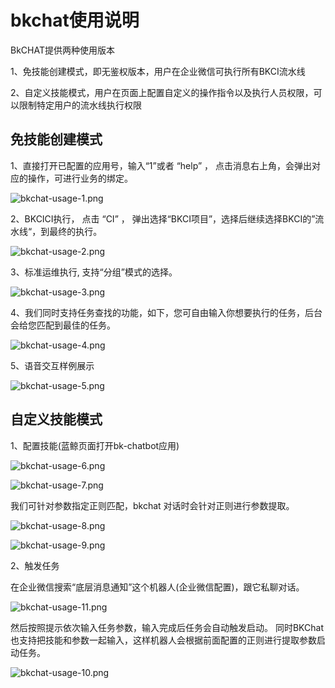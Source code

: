 # **bkchat使用说明**

BkCHAT提供两种使用版本

1、免技能创建模式，即无鉴权版本，用户在企业微信可执行所有BKCI流水线

2、自定义技能模式，用户在页面上配置自定义的操作指令以及执行人员权限，可以限制特定用户的流水线执行权限

## **免技能创建模式**
1、直接打开已配置的应用号，输入“1”或者 “help” ， 点击消息右上角，会弹出对应的操作，可进行业务的绑定。

![bkchat-usage-1.png](../../assets/bkchat-usage-1.png)


2、BKCICI执行， 点击 “CI” ， 弹出选择“BKCI项目”，选择后继续选择BKCI的”流水线“，到最终的执行。

![bkchat-usage-2.png](../../assets/bkchat-usage-2.png)

3、标准运维执行, 支持“分组”模式的选择。

![bkchat-usage-3.png](../../assets/bkchat-usage-3.png)

4、我们同时支持任务查找的功能，如下，您可自由输入你想要执行的任务，后台会给您匹配到最佳的任务。

![bkchat-usage-4.png](../../assets/bkchat-usage-4.png)

5、语音交互样例展示

![bkchat-usage-5.png](../../assets/bkchat-usage-5.png)


## **自定义技能模式**
1、配置技能(蓝鲸页面打开bk-chatbot应用)

![bkchat-usage-6.png](../../assets/bkchat-usage-6.png)

![bkchat-usage-7.png](../../assets/bkchat-usage-7.png)

我们可针对参数指定正则匹配，bkchat 对话时会针对正则进行参数提取。

![bkchat-usage-8.png](../../assets/bkchat-usage-8.png)

![bkchat-usage-9.png](../../assets/bkchat-usage-9.png)

2、触发任务

在企业微信搜索“底层消息通知”这个机器人(企业微信配置)，跟它私聊对话。

![bkchat-usage-11.png](../../assets/bkchat-usage-11.png)

然后按照提示依次输入任务参数，输入完成后任务会自动触发启动。 同时BKChat也支持把技能和参数一起输入，这样机器人会根据前面配置的正则进行提取参数启动任务。

![bkchat-usage-10.png](../../assets/bkchat-usage-10.png)